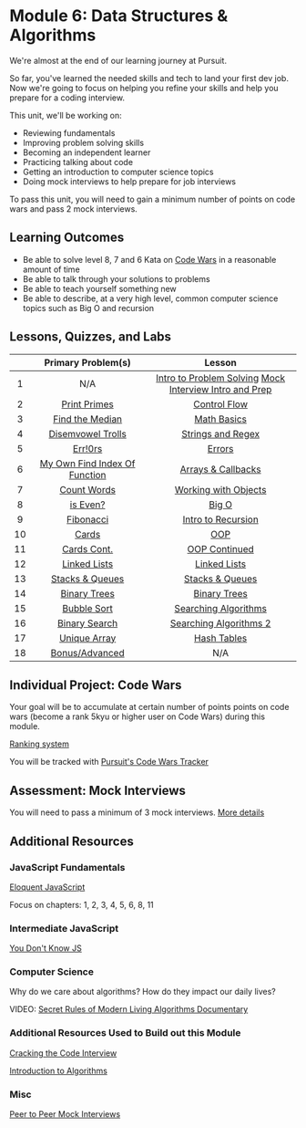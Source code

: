 # Module 6: Data Structures & Algorithms

We're almost at the end of our learning journey at Pursuit.

So far, you've learned the needed skills and tech to land your first dev job. Now we're going to focus on helping you refine your skills and help you prepare for a coding interview.

This unit, we'll be working on:

- Reviewing fundamentals
- Improving problem solving skills
- Becoming an independent learner
- Practicing talking about code
- Getting an introduction to computer science topics
- Doing mock interviews to help prepare for job interviews

To pass this unit, you will need to gain a minimum number of points on code wars and pass 2 mock interviews.

## Learning Outcomes

- Be able to solve level 8, 7 and 6 Kata on [Code Wars](https://docs.codewars.com/gamification/ranks/) in a reasonable amount of time
- Be able to talk through your solutions to problems
- Be able to teach yourself something new
- Be able to describe, at a very high level, common computer science topics such as Big O and recursion

## Lessons, Quizzes, and Labs

|     |                   Primary Problem(s)                    |                                                  Lesson                                                   |
| :-: | :-----------------------------------------------------: | :-------------------------------------------------------------------------------------------------------: |
|  1  |                           N/A                           | [Intro to Problem Solving](./intro-to-problem-solving) [Mock Interview Intro and Prep](./mock-interviews) |
|  2  |             [Print Primes](./control-flow)              |                                [Control Flow](./control-flow/lesson-notes)                                |
|  3  |            [Find the Median](./math-basics)             |                                 [Math Basics](./math-basics/lesson-notes)                                 |
|  4  |        [Disemvowel Trolls](./strings-and-regex)         |                           [Strings and Regex](./strings-and-regex/lesson-notes)                           |
|  5  |              [Err!0rs](./dealing-w-errors)              |                                 [Errors](./dealing-w-errors/lesson-notes)                                 |
|  6  | [My Own Find Index Of Function](./arrays-and-callbacks) |                         [Arrays & Callbacks](./arrays-and-callbacks/lesson-notes)                         |
|  7  |          [Count Words](./working-with-objects)          |                        [Working with Objects](./working-with-objects/lesson-notes)                        |
|  8  |                   [is Even?](./big-o)                   |                                       [Big O](./big-o/lesson-notes)                                       |
|  9  |         [Fibonacci](./fibonacci-and-recursion)          |                       [Intro to Recursion](./fibonacci-and-recursion/lesson-notes)                        |
| 10  |                  [Cards](./oop-intro)                   |                                      [OOP](./oop-intro/lesson-notes)                                      |
| 11  |             [Cards Cont.](./oop-continued)              |                               [OOP Continued](./oop-continued/lesson-notes)                               |
| 12  |             [Linked Lists](./linked-lists)              |                                [Linked Lists](./linked-lists/lesson-notes)                                |
| 13  |         [Stacks & Queues](./stacks-and-queues)          |                            [Stacks & Queues](./stacks-and-queues/lesson-notes)                            |
| 14  |          [Binary Trees](./binary-trees-tries)           |                             [Binary Trees](./binary-trees-tries/lesson-notes)                             |
| 15  |          [Bubble Sort](./searching-algorithms)          |                        [Searching Algorithms](./searching-algorithms/lesson-notes)                        |
| 16  |        [Binary Search](./searching-algorithms-2)        |                      [Searching Algorithms 2](./searching-algorithms-2/lesson-notes)                      |
| 17  |       [Unique Array](./unique-array-hash-tables)        |                          [Hash Tables](./unique-array-hash-tables/lesson-notes)                           |
| 18  |         [Bonus/Advanced](./bonus-and-advanced)          |                                                    N/A                                                    |

## Individual Project: Code Wars

Your goal will be to accumulate at certain number of points points on code wars (become a rank 5kyu or higher user on Code Wars) during this module.

[Ranking system](https://docs.codewars.com/gamification/ranks/)

You will be tracked with [Pursuit's Code Wars Tracker](https://codewars-tracker-fe.herokuapp.com)

## Assessment: Mock Interviews

You will need to pass a minimum of 3 mock interviews. [More details](./mock-interviews)

## Additional Resources

### JavaScript Fundamentals

[Eloquent JavaScript](https://eloquentjavascript.net)

Focus on chapters: 1, 2, 3, 4, 5, 6, 8, 11

### Intermediate JavaScript

[You Don't Know JS](https://github.com/getify/You-Dont-Know-JS#titles)

### Computer Science

Why do we care about algorithms? How do they impact our daily lives?

VIDEO: [Secret Rules of Modern Living Algorithms Documentary](https://www.youtube.com/watch?v=kiFfp-HAu64)

### Additional Resources Used to Build out this Module

[Cracking the Code Interview](https://www.crackingthecodinginterview.com)

[Introduction to Algorithms](https://mitpress.mit.edu/books/introduction-algorithms-third-edition)

### Misc

[Peer to Peer Mock Interviews](https://github.com/joinpursuit/m6-peer-interviews)
